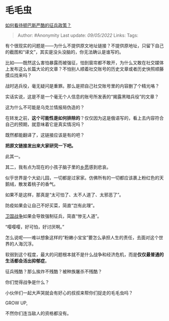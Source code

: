 # 毛毛虫
[如何看待顿巴斯严酷的征兵政策？](https://www.zhihu.com/question/531766442/answer/2476021336)

> Author: #Anonymity 
> Last update: *09/05/2022* 
> Links:
> Tags: 

有个很现实的问题是——为什么不提供原文地址链接？不提供原地址，只留下自己的截图和“译文”，其实是没头没脑的，你无法确认是谁写的。

比如——既然这么害怕暴露而被强征，怕到窗帘都不敢开，为什么又敢在社交媒体上发布这么长篇大论的文章？不怕别人顺着社交账号的历史文章或者历史快照顺藤摸瓜找来吗？

战时逃兵役，毫无疑问是重罪。那么是把自己社交账号里的内容删了个精光咯？

实话实说，这是不是一个毫无个人信息的账号所发表的“揭露黑暗兵役”的文章？

这为什么不可能是乌克兰情报局伪造的？

在转发之前，**这个可能性是如何排除的**？仅仅因为这是俄语写的，看上去内容符合自己的预期，就意味着它是真实情况吗？

既然都能翻译了，这链接应该是有的吧？

**把原文链接发出来大家研究一下吧。**

此其一。

  

其二，我有点为现在的小孩子脑子里的[乡愿](https://www.zhihu.com/search?q=%E4%B9%A1%E6%84%BF&search_source=Entity&hybrid_search_source=Entity&hybrid_search_extra=%7B%22sourceType%22%3A%22answer%22%2C%22sourceId%22%3A2476021336%7D)感到悲哀。

似乎世界是个大幼儿园，一切都是过家家。仿佛所有的一切都应该裹上粉红色的天鹅绒，散发着桃子的香气。

如果不是这样，那真是“太可怕了、太不人道了、太邪恶了”。

防疫如果会让自己不好买菜，简直“岂有此理”。

[卫国战争](https://www.zhihu.com/search?q=%E5%8D%AB%E5%9B%BD%E6%88%98%E4%BA%89&search_source=Entity&hybrid_search_source=Entity&hybrid_search_extra=%7B%22sourceType%22%3A%22answer%22%2C%22sourceId%22%3A2476021336%7D)如果会导致强制征兵，简直“惨无人道”。

“嘤嘤嘤，好可怕，好讨厌啊。”

  

怎么说呢——难以想象这样的“粉嫩小宝宝”要怎么承担人生的责任，去面对这个世界的人海沉浮。

软弱到这个程度，最大的问题根本就不是什么战争和经济危机，而是**仅仅最普通的生活都会活出抑郁症**。

  

征兵残酷？那么挨炸不残酷？被种族屠杀不残酷？

  

你们觉得战争是什么？

小伙伴们一起大声哭就会有好心的叔叔来帮你们捉走的毛毛虫吗？

  

GROW UP,

不然你们连当敌人的资格都没有。